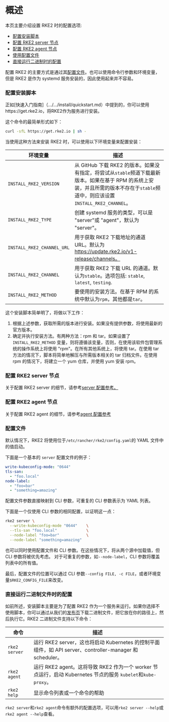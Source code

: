 # 概述

本页主要介绍设置 RKE2 时的配置选项:

- [配置安装脚本](#configuring-the-installation-script)
- [配置 RKE2 server 节点](#configuring-rke2-server-nodes)
- [配置 RKE2 agent 节点](#configuring-rke2-agent-nodes)
- [使用配置文件](#configuration-file)
- [直接运行二进制时的配置](#configuring-when-running-the-binary-directly)

配置 RKE2 的主要方式是通过其[配置文件](#configuration-file)。也可以使用命令行参数和环境变量，但是 RKE2 是作为 systemd 服务安装的，因此使用起来并不容易。

### 配置安装脚本

正如[快速入门指南]（.../.../install/quickstart.md）中提到的，你可以使用https://get.rke2.io，将RKE2作为服务进行安装。

这个命令的最简单形式如下：

```sh
curl -sfL https://get.rke2.io | sh -
```

当使用这种方法来安装 RKE2 时，可以使用以下环境变量来配置安装：

| 环境变量                   | 描述                                                                                                                                                                               |
| -------------------------- | ---------------------------------------------------------------------------------------------------------------------------------------------------------------------------------- |
| `INSTALL_RKE2_VERSION`     | 从 GitHub 下载 RKE2 的版本。如果没有指定，将尝试从`stable`频道下载最新版本。如果在基于 RPM 的系统上安装，并且所需的版本不存在于`stable`频道中，则应该设置 `INSTALL_RKE2_CHANNEL`。 |
| `INSTALL_RKE2_TYPE`        | 创建 systemd 服务的类型，可以是 "server"或 "agent"，默认为 "server"。                                                                                                              |
| `INSTALL_RKE2_CHANNEL_URL` | 用于获取 RKE2 下载地址的通道 URL。默认为 https://update.rke2.io/v1-release/channels。                                                                                              |
| `INSTALL_RKE2_CHANNEL`     | 用于获取 RKE2 下载 URL 的通道。默认为`stable`。选项包括: `stable`, `latest`, `testing`.                                                                                            |
| `INSTALL_RKE2_METHOD`      | 要使用的安装方法。在基于 RPM 的系统中默认为`rpm`，其他都是`tar`。                                                                                                                  |

这个安装脚本简单明了，将做以下工作：

1. 根据上述参数，获取所需的版本进行安装。如果没有提供参数，将使用最新的官方版本。
2. 确定并执行安装方法。有两种方法：rpm 和 tar。如果设置了 `INSTALL_RKE2_METHOD` 变量，则将遵循该变量，否则，在使用该软件包管理系统的操作系统上将使用 "rpm"。在所有其他系统上，将使用 tar。在使用 tar 方法的情况下，脚本将简单地解压与所需版本相关的 tar 归档文件。在使用 rpm 的情况下，将建立一个 yum 仓库，并使用 yum 安装 rpm。

### 配置 RKE2 server 节点

关于配置 RKE2 server 的细节，请参考[server 配置参考。](server_config.md)

### 配置 RKE2 agent 节点

关于配置 RKE2 agent 的细节，请参考[agent 配置参考](agent_config.md)

### 配置文件

默认情况下，RKE2 将使用位于`/etc/rancher/rke2/config.yaml`的 YAML 文件中的值启动。

下面是一个基本的 `server` 配置文件的例子：

```yaml
write-kubeconfig-mode: "0644"
tls-san:
  - "foo.local"
node-label:
  - "foo=bar"
  - "something=amazing"
```

配置文件参数直接映射到 CLI 参数，可重复的 CLI 参数表示为 YAML 列表。

下面是一个仅使用 CLI 参数的相同配置，以证明这一点：

```bash
rke2 server \
  --write-kubeconfig-mode "0644"    \
  --tls-san "foo.local"             \
  --node-label "foo=bar"            \
  --node-label "something=amazing"
```

也可以同时使用配置文件和 CLI 参数。在这些情况下，将从两个源中加载值，但 CLI 参数将被优先考虑。 对于可重复的参数，如`--node-label`，CLI 参数将覆盖列表中的所有值。

最后，配置文件的位置可以通过 CLI 参数`--config FILE, -c FILE`，或者环境变量`$RKE2_CONFIG_FILE`来改变。

### 直接运行二进制文件时的配置

如前所述，安装脚本主要是为了配置 RKE2 作为一个服务来运行。如果你选择不使用脚本，你可以通过从我们的[发布页](https://github.com/rancher/rke2/releases/latest)下载二进制文件，把它放在你的路径上，然后执行它。RKE2 二进制文件支持以下命令：

| 命令          | 描述                                                                                                          |
| ------------- | ------------------------------------------------------------------------------------------------------------- |
| `rke2 server` | 运行 RKE2 server，这也将启动 Kubernetes 的控制平面组件，如 API server、controller-manager 和 scheduler。      |
| `rke2 agent`  | 运行 RKE2 agent。这将导致 RKE2 作为一个 worker 节点运行，启动 Kubernetes 节点的服务 `kubelet`和`kube-proxy`。 |
| `rke2 help`   | 显示命令列表或一个命令的帮助                                                                                  |

`rke2 server`和`rke2 agent`命令有额外的配置选项，可以用`rke2 server --help`或`rke2 agent --help`查看。

